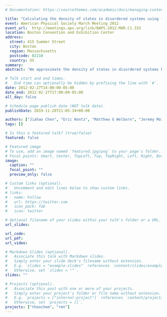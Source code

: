 ```yaml
---
# Documentation: https://sourcethemes.com/academic/docs/managing-content/

title: "Calculating the density of states in disordered systems using free probability"
event: American Physical Society March Meeting 2012
event_url:  http://meetings.aps.org/link/BAPS.2012.MAR.C1.333
location: Boston Convention and Exhibition Center
address:
  street: 415 Summer Street
  city: Boston
  region: Massachusetts
  postcode: 02210
  country: US
summary:
abstract: "We approximate the density of states in disordered systems by decomposing the Hamiltonian into two random matrices and constructing their free convolution. The error in this approximation is determined using asymptotic moment expansions. Each moment can be decomposed into contributions from specific joint moments of the random matrices; each of which has a combinatorial interpretation as the weighted sum of returning trajectories. We show how the error, like the free convolution itself, can be calculated without explicit diagonalization of the Hamiltonian. We apply our theory to Hamiltonians for one-dimensional tight binding models with Gaussian and semicircular site disorder. We find that the particular choice of decomposition crucially determines the accuracy of the resultant density of states. From a partitioning of the Hamiltonian into diagonal and off-diagonal components, free convolution produces an approximate density of states which is correct to the eighth moment. This allows us to explain the accuracy of mean field theories such as the coherent potential approximation, as well as the results of isotropic entanglement theory."

# Talk start and end times.
#   End time can optionally be hidden by prefixing the line with `#`.
date: 2012-02-27T14:00:00-05:00
date_end: 2012-02-27T17:00:00-05:00
all_day: false

# Schedule page publish date (NOT talk date).
publishDate: 2019-11-20T21:05:34+08:00

authors: ["Jiahao Chen", "Eric Hontz", "Matthew G Welborn", "Jeremy Moix", "Troy van Voorhis", "Alberto Suárez", "Ramis Movassagh", "Alan Edelman"]
tags: []

# Is this a featured talk? (true/false)
featured: false

# Featured image
# To use, add an image named `featured.jpg/png` to your page's folder.
# Focal points: Smart, Center, TopLeft, Top, TopRight, Left, Right, BottomLeft, Bottom, BottomRight.
image:
  caption: ""
  focal_point: ""
  preview_only: false

# Custom links (optional).
#   Uncomment and edit lines below to show custom links.
# links:
# - name: Follow
#   url: https://twitter.com
#   icon_pack: fab
#   icon: twitter

# Optional filename of your slides within your talk's folder or a URL.
url_slides:

url_code:
url_pdf:
url_video:

# Markdown Slides (optional).
#   Associate this talk with Markdown slides.
#   Simply enter your slide deck's filename without extension.
#   E.g. `slides = "example-slides"` references `content/slides/example-slides.md`.
#   Otherwise, set `slides = ""`.
slides: ""

# Projects (optional).
#   Associate this post with one or more of your projects.
#   Simply enter your project's folder or file name without extension.
#   E.g. `projects = ["internal-project"]` references `content/project/deep-learning/index.md`.
#   Otherwise, set `projects = []`.
projects: ["theochem", "rmt"]
---
```

